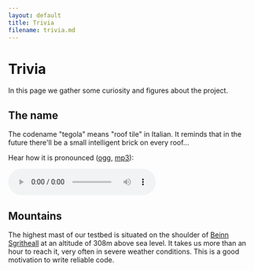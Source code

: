 ```yaml
---
layout: default
title: Trivia
filename: trivia.md
---
```


Trivia
======

In this page we gather some curiosity and figures about the project.

The name
--------

The codename "tegola" means "roof tile" in Italian. It reminds that in
the future there'll be a small intelligent brick on every roof...

Hear how it is pronounced ([ogg](/misc/tegola.ogg), [mp3](/misc/tegola.mp3)):

<audio controls="controls">
  <source src="/misc/tegola.mp3" />
  <source src="/misc/tegola.ogg" />
</audio>

Mountains
---------

The highest mast of our testbed is situated on the shoulder of [Beinn
Sgritheall](http://wikipedia.org/wiki/Beinn_Sgritheall) at an
altitude of 308m above sea level. It takes us more than an hour to
reach it, very often in severe weather conditions.  This is a good
motivation to write reliable code.
